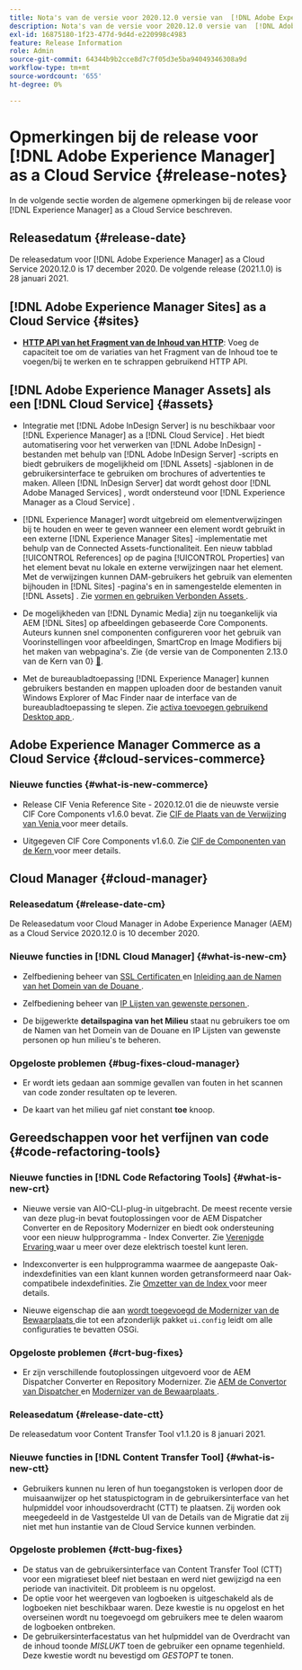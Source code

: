 ```yaml
---
title: Nota's van de versie voor 2020.12.0 versie van  [!DNL Adobe Experience Manager]  as a Cloud Service.
description: Nota's van de versie voor 2020.12.0 versie van  [!DNL Adobe Experience Manager]  as a Cloud Service.
exl-id: 16875180-1f23-477d-9d4d-e220998c4983
feature: Release Information
role: Admin
source-git-commit: 64344b9b2cce8d7c7f05d3e5ba94049346308a9d
workflow-type: tm+mt
source-wordcount: '655'
ht-degree: 0%

---
```


# Opmerkingen bij de release voor [!DNL Adobe Experience Manager] as a Cloud Service {#release-notes}

In de volgende sectie worden de algemene opmerkingen bij de release voor [!DNL Experience Manager] as a Cloud Service beschreven.

## Releasedatum {#release-date}

De releasedatum voor [!DNL Adobe Experience Manager] as a Cloud Service 2020.12.0 is 17 december 2020.
De volgende release (2021.1.0) is 28 januari 2021.

## [!DNL Adobe Experience Manager Sites] as a Cloud Service {#sites}

* **[HTTP API van het Fragment van de Inhoud van HTTP](/help/assets/content-fragments/assets-api-content-fragments.md)**: Voeg de capaciteit toe om de variaties van het Fragment van de Inhoud toe te voegen/bij te werken en te schrappen gebruikend HTTP API.

## [!DNL Adobe Experience Manager Assets] als een [!DNL Cloud Service] {#assets}

* Integratie met [!DNL Adobe InDesign Server] is nu beschikbaar voor [!DNL Experience Manager] as a [!DNL Cloud Service] . Het biedt automatisering voor het verwerken van [!DNL Adobe InDesign] -bestanden met behulp van [!DNL Adobe InDesign Server] -scripts en biedt gebruikers de mogelijkheid om [!DNL Assets] -sjablonen in de gebruikersinterface te gebruiken om brochures of advertenties te maken. Alleen [!DNL InDesign Server] dat wordt gehost door [!DNL Adobe Managed Services] , wordt ondersteund voor [!DNL Experience Manager as a Cloud Service] . <!-- TBD: Add link to article. -->

* [!DNL Experience Manager] wordt uitgebreid om elementverwijzingen bij te houden en weer te geven wanneer een element wordt gebruikt in een externe [!DNL Experience Manager Sites] -implementatie met behulp van de Connected Assets-functionaliteit. Een nieuw tabblad [!UICONTROL References] op de pagina [!UICONTROL Properties] van het element bevat nu lokale en externe verwijzingen naar het element. Met de verwijzingen kunnen DAM-gebruikers het gebruik van elementen bijhouden in [!DNL Sites] -pagina&#39;s en in samengestelde elementen in [!DNL Assets] . Zie [ vormen en gebruiken Verbonden Assets ](/help/assets/use-assets-across-connected-assets-instances.md).

* De mogelijkheden van [!DNL Dynamic Media] zijn nu toegankelijk via AEM [!DNL Sites] op afbeeldingen gebaseerde Core Components. Auteurs kunnen snel componenten configureren voor het gebruik van Voorinstellingen voor afbeeldingen, SmartCrop en Image Modifiers bij het maken van webpagina&#39;s. Zie {de versie van de Componenten 2.13.0 van de Kern van 0} [&#128279;](https://github.com/adobe/aem-core-wcm-components/releases/tag/core.wcm.components.reactor-2.13.0).

* Met de bureaubladtoepassing [!DNL Experience Manager] kunnen gebruikers bestanden en mappen uploaden door de bestanden vanuit Windows Explorer of Mac Finder naar de interface van de bureaubladtoepassing te slepen. Zie [ activa toevoegen gebruikend Desktop app ](https://experienceleague.adobe.com/nl/docs/experience-manager-desktop-app/using/using#upload-and-add-new-assets-to-aem).

## Adobe Experience Manager Commerce as a Cloud Service {#cloud-services-commerce}

### Nieuwe functies {#what-is-new-commerce}

* Release CIF Venia Reference Site - 2020.12.01 die de nieuwste versie CIF Core Components v1.6.0 bevat. Zie [ CIF de Plaats van de Verwijzing van Venia ](https://github.com/adobe/aem-cif-guides-venia/releases/tag/venia-2020.12.01) voor meer details.

* Uitgegeven CIF Core Components v1.6.0. Zie [ CIF de Componenten van de Kern ](https://github.com/adobe/aem-core-cif-components/releases/tag/core-cif-components-reactor-1.6.0) voor meer details.

## Cloud Manager {#cloud-manager}

### Releasedatum {#release-date-cm}

De Releasedatum voor Cloud Manager in Adobe Experience Manager (AEM) as a Cloud Service 2020.12.0 is 10 december 2020.

### Nieuwe functies in [!DNL Cloud Manager] {#what-is-new-cm}

* Zelfbediening beheer van [ SSL Certificaten ](/help/implementing/cloud-manager/managing-ssl-certifications/introduction-to-ssl-certificates.md) en [ Inleiding aan de Namen van het Domein van de Douane ](/help/implementing/cloud-manager/custom-domain-names/introduction.md).

* Zelfbediening beheer van [ IP Lijsten van gewenste personen ](/help/implementing/cloud-manager/ip-allow-lists/introduction.md).

* De bijgewerkte **detailspagina van het Milieu** staat nu gebruikers toe om de Namen van het Domein van de Douane en IP Lijsten van gewenste personen op hun milieu&#39;s te beheren.

### Opgeloste problemen {#bug-fixes-cloud-manager}

* Er wordt iets gedaan aan sommige gevallen van fouten in het scannen van code zonder resultaten op te leveren.

* De kaart van het milieu gaf niet constant **toe** knoop.

## Gereedschappen voor het verfijnen van code {#code-refactoring-tools}

### Nieuwe functies in [!DNL Code Refactoring Tools] {#what-is-new-crt}

* Nieuwe versie van AIO-CLI-plug-in uitgebracht. De meest recente versie van deze plug-in bevat foutoplossingen voor de AEM Dispatcher Converter en de Repository Modernizer en biedt ook ondersteuning voor een nieuw hulpprogramma - Index Converter. Zie [ Verenigde Ervaring ](https://experienceleague.adobe.com/nl/docs/experience-manager-cloud-service/content/migration-journey/refactoring-tools/unified-experience#benefits) waar u meer over deze elektrisch toestel kunt leren.

* Indexconverter is een hulpprogramma waarmee de aangepaste Oak-indexdefinities van een klant kunnen worden getransformeerd naar Oak-compatibele indexdefinities. Zie [ Omzetter van de Index ](https://github.com/adobe/aem-cloud-service-source-migration/tree/master/packages/index-converter) voor meer details.

* Nieuwe eigenschap die aan [ wordt toegevoegd de Modernizer van de Bewaarplaats ](https://github.com/adobe/aem-cloud-service-source-migration/tree/master/packages/repository-modernizer) die tot een afzonderlijk pakket `ui.config` leidt om alle configuraties te bevatten OSGi.

### Opgeloste problemen {#crt-bug-fixes}

* Er zijn verschillende foutoplossingen uitgevoerd voor de AEM Dispatcher Converter en Repository Modernizer. Zie [ AEM de Convertor van Dispatcher ](https://github.com/adobe/aem-cloud-service-source-migration/tree/master/packages/dispatcher-converter) en [ Modernizer van de Bewaarplaats ](https://github.com/adobe/aem-cloud-service-source-migration/tree/master/packages/repository-modernizer).

### Releasedatum {#release-date-ctt}

De releasedatum voor Content Transfer Tool v1.1.20 is 8 januari 2021.

### Nieuwe functies in [!DNL Content Transfer Tool] {#what-is-new-ctt}

* Gebruikers kunnen nu leren of hun toegangstoken is verlopen door de muisaanwijzer op het statuspictogram in de gebruikersinterface van het hulpmiddel voor inhoudsoverdracht (CTT) te plaatsen. Zij worden ook meegedeeld in de Vastgestelde UI van de Details van de Migratie dat zij niet met hun instantie van de Cloud Service kunnen verbinden.

### Opgeloste problemen {#ctt-bug-fixes}

* De status van de gebruikersinterface van Content Transfer Tool (CTT) voor een migratieset bleef niet bestaan en werd niet gewijzigd na een periode van inactiviteit. Dit probleem is nu opgelost.
* De optie voor het weergeven van logboeken is uitgeschakeld als de logboeken niet beschikbaar waren. Deze kwestie is nu opgelost en het overseinen wordt nu toegevoegd om gebruikers mee te delen waarom de logboeken ontbreken.
* De gebruikersinterfacestatus van het hulpmiddel van de Overdracht van de inhoud toonde *MISLUKT* toen de gebruiker een opname tegenhield. Deze kwestie wordt nu bevestigd om *GESTOPT* te tonen.
